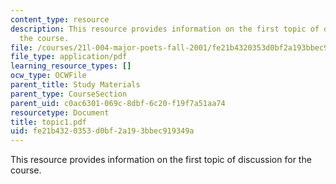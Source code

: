 ```yaml
---
content_type: resource
description: This resource provides information on the first topic of discussion for
  the course.
file: /courses/21l-004-major-poets-fall-2001/fe21b4320353d0bf2a193bbec919349a_topic1.pdf
file_type: application/pdf
learning_resource_types: []
ocw_type: OCWFile
parent_title: Study Materials
parent_type: CourseSection
parent_uid: c0ac6301-069c-8dbf-6c20-f19f7a51aa74
resourcetype: Document
title: topic1.pdf
uid: fe21b432-0353-d0bf-2a19-3bbec919349a
---
```

This resource provides information on the first topic of discussion for the course.
